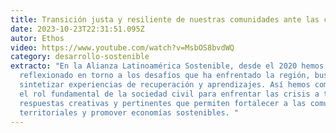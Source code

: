 ```yaml
---
title: Transición justa y resiliente de nuestras comunidades ante las crisis
date: 2023-10-23T22:31:51.095Z
autor: Ethos
video: https://www.youtube.com/watch?v=MsbOS8bvdWQ
category: desarrollo-sostenible
extracto: "En la Alianza Latinoamérica Sostenible, desde el 2020 hemos
  reflexionado en torno a los desafíos que ha enfrentado la región, buscando
  sintetizar experiencias de recuperación y aprendizajes. Así hemos comprendido
  el rol fundamental de la sociedad civil para enfrentar las crisis a través de
  respuestas creativas y pertinentes que permiten fortalecer a las comunidades
  territoriales y promover economías sostenibles. "
---
```

